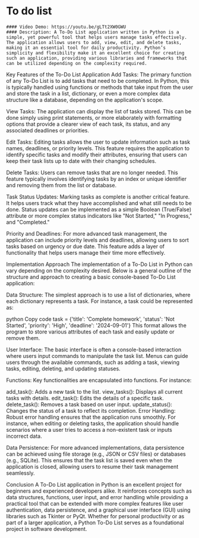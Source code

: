 # To do list
    #### Video Demo: https://youtu.be/gLTt2XW0GWU
    #### Description: A To-Do List application written in Python is a simple, yet powerful tool that helps users manage tasks effectively. The application allows users to add, view, edit, and delete tasks, making it an essential tool for daily productivity. Python’s simplicity and flexibility make it an excellent choice for creating such an application, providing various libraries and frameworks that can be utilized depending on the complexity required.

Key Features of the To-Do List Application
Add Tasks: The primary function of any To-Do List is to add tasks that need to be completed. In Python, this is typically handled using functions or methods that take input from the user and store the task in a list, dictionary, or even a more complex data structure like a database, depending on the application's scope.

View Tasks: The application can display the list of tasks stored. This can be done simply using print statements, or more elaborately with formatting options that provide a clearer view of each task, its status, and any associated deadlines or priorities.

Edit Tasks: Editing tasks allows the user to update information such as task names, deadlines, or priority levels. This feature requires the application to identify specific tasks and modify their attributes, ensuring that users can keep their task lists up to date with their changing schedules.

Delete Tasks: Users can remove tasks that are no longer needed. This feature typically involves identifying tasks by an index or unique identifier and removing them from the list or database.

Task Status Updates: Marking tasks as complete is another critical feature. It helps users track what they have accomplished and what still needs to be done. Status updates can be implemented as a simple Boolean (True/False) attribute or more complex status indicators like "Not Started," "In Progress," and "Completed."

Priority and Deadlines: For more advanced task management, the application can include priority levels and deadlines, allowing users to sort tasks based on urgency or due date. This feature adds a layer of functionality that helps users manage their time more effectively.

Implementation Approach
The implementation of a To-Do List in Python can vary depending on the complexity desired. Below is a general outline of the structure and approach to creating a basic console-based To-Do List application:

Data Structure: The simplest approach is to use a list of dictionaries, where each dictionary represents a task. For instance, a task could be represented as:

python
Copy code
task = {'title': 'Complete homework', 'status': 'Not Started', 'priority': 'High', 'deadline': '2024-09-01'}
This format allows the program to store various attributes of each task and easily update or remove them.

User Interface: The basic interface is often a console-based interaction where users input commands to manipulate the task list. Menus can guide users through the available commands, such as adding a task, viewing tasks, editing, deleting, and updating statuses.

Functions: Key functionalities are encapsulated into functions. For instance:

add_task(): Adds a new task to the list.
view_tasks(): Displays all current tasks with details.
edit_task(): Edits the details of a specific task.
delete_task(): Removes a task based on user input.
update_status(): Changes the status of a task to reflect its completion.
Error Handling: Robust error handling ensures that the application runs smoothly. For instance, when editing or deleting tasks, the application should handle scenarios where a user tries to access a non-existent task or inputs incorrect data.

Data Persistence: For more advanced implementations, data persistence can be achieved using file storage (e.g., JSON or CSV files) or databases (e.g., SQLite). This ensures that the task list is saved even when the application is closed, allowing users to resume their task management seamlessly.

Conclusion
A To-Do List application in Python is an excellent project for beginners and experienced developers alike. It reinforces concepts such as data structures, functions, user input, and error handling while providing a practical tool that can be extended with more complex features like user authentication, data persistence, and a graphical user interface (GUI) using libraries such as Tkinter or PyQt. Whether for personal productivity or as part of a larger application, a Python To-Do List serves as a foundational project in software development.
